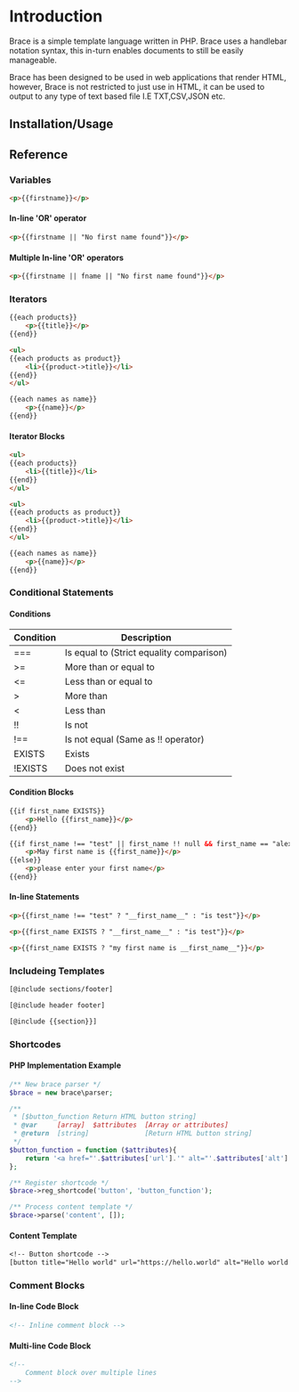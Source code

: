 # Introduction

Brace is a simple template language written in PHP. Brace uses a handlebar notation syntax, this in-turn enables documents to still be easily manageable.

Brace has been designed to be used in web applications that render HTML, however, Brace is not restricted to just use in HTML, it can be used to output to any type of text based file I.E TXT,CSV,JSON etc.

## Installation/Usage


## Reference

### Variables

```html
<p>{{firstname}}</p>
```

#### In-line 'OR' operator

```html
<p>{{firstname || "No first name found"}}</p>
```

#### Multiple In-line 'OR' operators

```html
<p>{{firstname || fname || "No first name found"}}</p>
```

### Iterators

```html
{{each products}}
    <p>{{title}}</p>
{{end}}
```

```html
<ul>
{{each products as product}}
    <li>{{product->title}}</li>
{{end}}
</ul>
```

```html
{{each names as name}}
    <p>{{name}}</p>
{{end}}
```

#### Iterator Blocks


```html
<ul>
{{each products}}
    <li>{{title}}</li>
{{end}}
</ul>
```

```html
<ul>
{{each products as product}}
    <li>{{product->title}}</li>
{{end}}
</ul>
```

```html
{{each names as name}}
    <p>{{name}}</p>
{{end}}
```


### Conditional Statements

#### Conditions

| Condition  | Description                              |
|------------|------------------------------------------|
| ===        | Is equal to (Strict equality comparison) |
| >=         | More than or equal to                    |
| <=         | Less than or equal to                    |
| >          | More than                                |
| <          | Less than                                |
| !!         | Is not                                   |
| !==        | Is not equal (Same as !! operator)       |
| EXISTS     | Exists                                   |
| !EXISTS    | Does not exist                           |


#### Condition Blocks


```html
{{if first_name EXISTS}}
    <p>Hello {{first_name}}</p>
{{end}}
```

```html
{{if first_name !== "test" || first_name !! null && first_name == "alex"}}
    <p>May first name is {{first_name}}</p>
{{else}}
    <p>please enter your first name</p>
{{end}}
```


#### In-line Statements


```html
<p>{{first_name !== "test" ? "__first_name__" : "is test"}}</p>
```

```html
<p>{{first_name EXISTS ? "__first_name__" : "is test"}}</p>
```

```html
<p>{{first_name EXISTS ? "my first name is __first_name__"}}</p>
```

### Includeing Templates

```txt
[@include sections/footer]
```

```txt
[@include header footer]
```

```txt
[@include {{section}}]
```

### Shortcodes


#### PHP Implementation Example

```php
/** New brace parser */
$brace = new brace\parser;

/**
 * [$button_function Return HTML button string]
 * @var     [array]  $attributes  [Array or attributes]
 * @return  [string]              [Return HTML button string]
 */
$button_function = function ($attributes){
    return '<a href="'.$attributes['url'].'" alt="'.$attributes['alt'].'" target="'.$attributes['target'].'" rel="noreferrer noopener">'.$attributes['title'].'</a>';
};

/** Register shortcode */
$brace->reg_shortcode('button', 'button_function');

/** Process content template */
$brace->parse('content', []);
```


#### Content Template

```txt
<!-- Button shortcode -->
[button title="Hello world" url="https://hello.world" alt="Hello world button" target="_blank"]
```

### Comment Blocks

#### In-line Code Block

```html
<!-- Inline comment block -->
```

#### Multi-line Code Block

```html
<!-- 
    Comment block over multiple lines
-->
```
